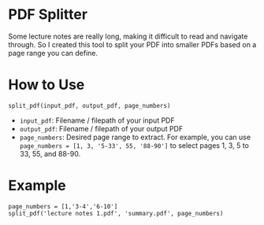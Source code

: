 # PDF Splitter
Some lecture notes are really long, making it difficult to read and navigate through. So I created this tool to split your PDF into smaller PDFs based on a page range you can define. 

# How to Use
`split_pdf(input_pdf, output_pdf, page_numbers)` 

- `input_pdf`: Filename / filepath of your input PDF
- `output_pdf`: Filename / filepath of your output PDF
- `page_numbers`: Desired page range to extract. For example, you can use `page_numbers = [1, 3, '5-33', 55, '88-90']` to select pages 1, 3, 5 to 33, 55, and 88-90. 

# Example
```
page_numbers = [1,'3-4','6-10']
split_pdf('lecture notes 1.pdf', 'summary.pdf', page_numbers)
```
